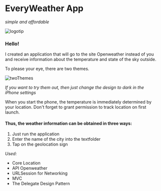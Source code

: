 # EveryWeather App 
*simple and affordable*

![logotip](https://s8.hostingkartinok.com/uploads/images/2020/12/f7d9f3634deb39d083fe0f4b6e00e65f.png)

### Hello!
 
I created an application that will go to the site Openweather instead of you and receive information about the temperature and state of the sky outside.

To please your eye, there are two themes. 

![twoThemes](https://s8.hostingkartinok.com/uploads/images/2020/12/4cefc427de591b40b2d8299392ce3716.png)

*If you want to try them out, then just change the design to dark in the iPhone settings*

When you start the phone, the temperature is immediately determined by your location. Don't forget to grant permission to track location on first launch.

#### Thus, the weather information can be obtained in three ways:

1) Just run the application
2) Enter the name of the city into the textfolder
3) Tap on the geolocation sign

*Used:*

- Core Location
- API Openweather
- URLSession for Networking
- MVC
- The Delegate Design Pattern

